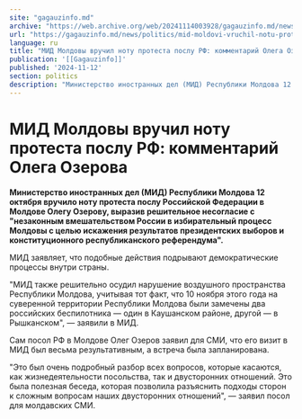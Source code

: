 ```yaml
---
site: "gagauzinfo.md"
archive: "https://web.archive.org/web/20241114003928/gagauzinfo.md/news/politics/mid-moldovi-vruchil-notu-protesta-poslu-rf-kommentarii-olega-ozerova"
url: "https://gagauzinfo.md/news/politics/mid-moldovi-vruchil-notu-protesta-poslu-rf-kommentarii-olega-ozerova"
language: ru
title: "МИД Молдовы вручил ноту протеста послу РФ: комментарий Олега Озерова"
publication: '[[Gagauzinfo]]'
published: '2024-11-12'
section: politics
description: "Министерство иностранных дел (МИД) Республики Молдова 12 октября вручило ноту протеста послу Российской Федерации в Молдове Олегу Озерову, выразив решительное несогласие с \"незаконным вмешательством России в избирательный процесс Молдовы с целью искажения результатов президентских выборов и конституционного республиканского референдума\"."
---
```


# МИД Молдовы вручил ноту протеста послу РФ: комментарий Олега Озерова

**Министерство иностранных дел (МИД) Республики Молдова 12 октября вручило ноту протеста послу Российской Федерации в Молдове Олегу Озерову, выразив решительное несогласие с "незаконным вмешательством России в избирательный процесс Молдовы с целью искажения результатов президентских выборов и конституционного республиканского референдума".**

МИД заявляет, что подобные действия подрывают демократические процессы внутри страны.

"МИД также решительно осудил нарушение воздушного пространства Республики Молдова, учитывая тот факт, что 10 ноября этого года на суверенной территории Республики Молдова были замечены два российских беспилотника — один в Каушанском районе, другой — в Рышканском", — заявили в МИД.

Сам посол РФ в Молдове Олег Озеров заявил для СМИ, что его визит в МИД был весьма результативным, а встреча была запланирована.

"Это был очень подробный разбор всех вопросов, которые касаются, как жизнедеятельности посольства, так и двусторонних отношений. Это была полезная беседа, которая позволила разъяснить подходы сторон к сложным вопросам наших двусторонних отношений", — заявил посол для молдавских СМИ.